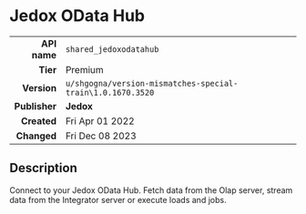 # Jedox OData Hub
| | |
|-:|-|
|**API name**|`shared_jedoxodatahub`|
|**Tier**|Premium|
|**Version**|`u/shgogna/version-mismatches-special-train\1.0.1670.3520`|
|**Publisher**|**Jedox**|
|**Created**|Fri Apr 01 2022|
|**Changed**|Fri Dec 08 2023|

## Description
Connect to your Jedox OData Hub. Fetch data from the Olap server, stream data from the Integrator server or execute loads and jobs.
